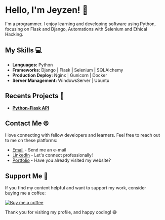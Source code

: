 # Hello, I'm Jeyzen! 👋

I'm a programmer. I enjoy learning and developing software using Python, focusing on Flask and Django, Automations with Selenium and Ethical Hacking.

## My Skills 💻

- **Languages:** Python
- **Frameworks:** Django | Flask | Selenium | SQLAlchemy
- **Production Deploy:** Nginx | Gunicorn | Docker
- **Server Management:** WindowsServer | Ubuntu

## Recents Projects 🐍

- [**Python-Flask API**](https://github.com/Jeyzen/Python-Flask)

## Contact Me 🌐

I love connecting with fellow developers and learners. Feel free to reach out to me on these platforms:

- [Email](mailto:yulianplanas@gmail.com) - Send me an e-mail
- [LinkedIn](https://www.linkedin.com/in/donyulian/) - Let's connect professionally!
- [Portfolio](https://soyjeyzen.ar) - Have you already visited my website?
 

## Support Me 🌟

If you find my content helpful and want to support my work, consider buying me a coffee:

[![Buy me a coffee](https://www.buymeacoffee.com/assets/img/custom_images/orange_img.png)](https://www.buymeacoffee.com/jeyzen)

Thank you for visiting my profile, and happy coding! 😄
